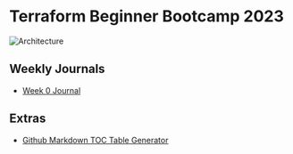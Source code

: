 # Terraform Beginner Bootcamp 2023

![Architecture](https://github.com/EmilioLombardi/terraform-beginner-bootcamp-2023/assets/143646360/eaa65cc8-ff73-4cd5-bf33-9ef94f318140)

## Weekly Journals
- [Week 0 Journal](journal/week0.md)

## Extras
- [Github Markdown TOC Table Generator](https://ecotrust-canada.github.io/markdown-toc/)
